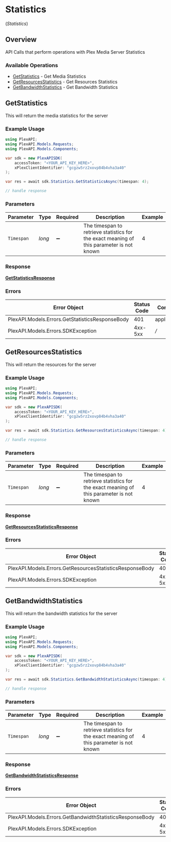 # Statistics
(*Statistics*)

## Overview

API Calls that perform operations with Plex Media Server Statistics


### Available Operations

* [GetStatistics](#getstatistics) - Get Media Statistics
* [GetResourcesStatistics](#getresourcesstatistics) - Get Resources Statistics
* [GetBandwidthStatistics](#getbandwidthstatistics) - Get Bandwidth Statistics

## GetStatistics

This will return the media statistics for the server

### Example Usage

```csharp
using PlexAPI;
using PlexAPI.Models.Requests;
using PlexAPI.Models.Components;

var sdk = new PlexAPISDK(
    accessToken: "<YOUR_API_KEY_HERE>",
    xPlexClientIdentifier: "gcgzw5rz2xovp84b4vha3a40"
);

var res = await sdk.Statistics.GetStatisticsAsync(timespan: 4);

// handle response
```

### Parameters

| Parameter                                                                                 | Type                                                                                      | Required                                                                                  | Description                                                                               | Example                                                                                   |
| ----------------------------------------------------------------------------------------- | ----------------------------------------------------------------------------------------- | ----------------------------------------------------------------------------------------- | ----------------------------------------------------------------------------------------- | ----------------------------------------------------------------------------------------- |
| `Timespan`                                                                                | *long*                                                                                    | :heavy_minus_sign:                                                                        | The timespan to retrieve statistics for<br/>the exact meaning of this parameter is not known<br/> | 4                                                                                         |

### Response

**[GetStatisticsResponse](../../Models/Requests/GetStatisticsResponse.md)**

### Errors

| Error Object                                    | Status Code                                     | Content Type                                    |
| ----------------------------------------------- | ----------------------------------------------- | ----------------------------------------------- |
| PlexAPI.Models.Errors.GetStatisticsResponseBody | 401                                             | application/json                                |
| PlexAPI.Models.Errors.SDKException              | 4xx-5xx                                         | */*                                             |


## GetResourcesStatistics

This will return the resources for the server

### Example Usage

```csharp
using PlexAPI;
using PlexAPI.Models.Requests;
using PlexAPI.Models.Components;

var sdk = new PlexAPISDK(
    accessToken: "<YOUR_API_KEY_HERE>",
    xPlexClientIdentifier: "gcgzw5rz2xovp84b4vha3a40"
);

var res = await sdk.Statistics.GetResourcesStatisticsAsync(timespan: 4);

// handle response
```

### Parameters

| Parameter                                                                                 | Type                                                                                      | Required                                                                                  | Description                                                                               | Example                                                                                   |
| ----------------------------------------------------------------------------------------- | ----------------------------------------------------------------------------------------- | ----------------------------------------------------------------------------------------- | ----------------------------------------------------------------------------------------- | ----------------------------------------------------------------------------------------- |
| `Timespan`                                                                                | *long*                                                                                    | :heavy_minus_sign:                                                                        | The timespan to retrieve statistics for<br/>the exact meaning of this parameter is not known<br/> | 4                                                                                         |

### Response

**[GetResourcesStatisticsResponse](../../Models/Requests/GetResourcesStatisticsResponse.md)**

### Errors

| Error Object                                             | Status Code                                              | Content Type                                             |
| -------------------------------------------------------- | -------------------------------------------------------- | -------------------------------------------------------- |
| PlexAPI.Models.Errors.GetResourcesStatisticsResponseBody | 401                                                      | application/json                                         |
| PlexAPI.Models.Errors.SDKException                       | 4xx-5xx                                                  | */*                                                      |


## GetBandwidthStatistics

This will return the bandwidth statistics for the server

### Example Usage

```csharp
using PlexAPI;
using PlexAPI.Models.Requests;
using PlexAPI.Models.Components;

var sdk = new PlexAPISDK(
    accessToken: "<YOUR_API_KEY_HERE>",
    xPlexClientIdentifier: "gcgzw5rz2xovp84b4vha3a40"
);

var res = await sdk.Statistics.GetBandwidthStatisticsAsync(timespan: 4);

// handle response
```

### Parameters

| Parameter                                                                                 | Type                                                                                      | Required                                                                                  | Description                                                                               | Example                                                                                   |
| ----------------------------------------------------------------------------------------- | ----------------------------------------------------------------------------------------- | ----------------------------------------------------------------------------------------- | ----------------------------------------------------------------------------------------- | ----------------------------------------------------------------------------------------- |
| `Timespan`                                                                                | *long*                                                                                    | :heavy_minus_sign:                                                                        | The timespan to retrieve statistics for<br/>the exact meaning of this parameter is not known<br/> | 4                                                                                         |

### Response

**[GetBandwidthStatisticsResponse](../../Models/Requests/GetBandwidthStatisticsResponse.md)**

### Errors

| Error Object                                             | Status Code                                              | Content Type                                             |
| -------------------------------------------------------- | -------------------------------------------------------- | -------------------------------------------------------- |
| PlexAPI.Models.Errors.GetBandwidthStatisticsResponseBody | 401                                                      | application/json                                         |
| PlexAPI.Models.Errors.SDKException                       | 4xx-5xx                                                  | */*                                                      |
